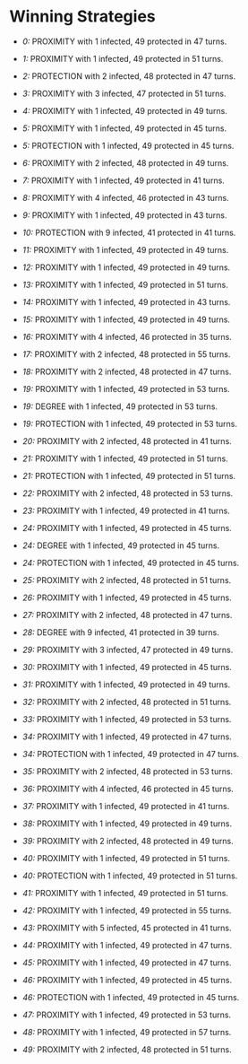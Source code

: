 # Winning Strategies

* _0:_ PROXIMITY with 1 infected, 49 protected in 47 turns.


* _1:_ PROXIMITY with 1 infected, 49 protected in 51 turns.


* _2:_ PROTECTION with 2 infected, 48 protected in 47 turns.


* _3:_ PROXIMITY with 3 infected, 47 protected in 51 turns.


* _4:_ PROXIMITY with 1 infected, 49 protected in 49 turns.


* _5:_ PROXIMITY with 1 infected, 49 protected in 45 turns.


* _5:_ PROTECTION with 1 infected, 49 protected in 45 turns.


* _6:_ PROXIMITY with 2 infected, 48 protected in 49 turns.


* _7:_ PROXIMITY with 1 infected, 49 protected in 41 turns.


* _8:_ PROXIMITY with 4 infected, 46 protected in 43 turns.


* _9:_ PROXIMITY with 1 infected, 49 protected in 43 turns.


* _10:_ PROTECTION with 9 infected, 41 protected in 41 turns.


* _11:_ PROXIMITY with 1 infected, 49 protected in 49 turns.


* _12:_ PROXIMITY with 1 infected, 49 protected in 49 turns.


* _13:_ PROXIMITY with 1 infected, 49 protected in 51 turns.


* _14:_ PROXIMITY with 1 infected, 49 protected in 43 turns.


* _15:_ PROXIMITY with 1 infected, 49 protected in 49 turns.


* _16:_ PROXIMITY with 4 infected, 46 protected in 35 turns.


* _17:_ PROXIMITY with 2 infected, 48 protected in 55 turns.


* _18:_ PROXIMITY with 2 infected, 48 protected in 47 turns.


* _19:_ PROXIMITY with 1 infected, 49 protected in 53 turns.


* _19:_ DEGREE with 1 infected, 49 protected in 53 turns.


* _19:_ PROTECTION with 1 infected, 49 protected in 53 turns.


* _20:_ PROXIMITY with 2 infected, 48 protected in 41 turns.


* _21:_ PROXIMITY with 1 infected, 49 protected in 51 turns.


* _21:_ PROTECTION with 1 infected, 49 protected in 51 turns.


* _22:_ PROXIMITY with 2 infected, 48 protected in 53 turns.


* _23:_ PROXIMITY with 1 infected, 49 protected in 41 turns.


* _24:_ PROXIMITY with 1 infected, 49 protected in 45 turns.


* _24:_ DEGREE with 1 infected, 49 protected in 45 turns.


* _24:_ PROTECTION with 1 infected, 49 protected in 45 turns.


* _25:_ PROXIMITY with 2 infected, 48 protected in 51 turns.


* _26:_ PROXIMITY with 1 infected, 49 protected in 45 turns.


* _27:_ PROXIMITY with 2 infected, 48 protected in 47 turns.


* _28:_ DEGREE with 9 infected, 41 protected in 39 turns.


* _29:_ PROXIMITY with 3 infected, 47 protected in 49 turns.


* _30:_ PROXIMITY with 1 infected, 49 protected in 45 turns.


* _31:_ PROXIMITY with 1 infected, 49 protected in 49 turns.


* _32:_ PROXIMITY with 2 infected, 48 protected in 51 turns.


* _33:_ PROXIMITY with 1 infected, 49 protected in 53 turns.


* _34:_ PROXIMITY with 1 infected, 49 protected in 47 turns.


* _34:_ PROTECTION with 1 infected, 49 protected in 47 turns.


* _35:_ PROXIMITY with 2 infected, 48 protected in 53 turns.


* _36:_ PROXIMITY with 4 infected, 46 protected in 45 turns.


* _37:_ PROXIMITY with 1 infected, 49 protected in 41 turns.


* _38:_ PROXIMITY with 1 infected, 49 protected in 49 turns.


* _39:_ PROXIMITY with 2 infected, 48 protected in 49 turns.


* _40:_ PROXIMITY with 1 infected, 49 protected in 51 turns.


* _40:_ PROTECTION with 1 infected, 49 protected in 51 turns.


* _41:_ PROXIMITY with 1 infected, 49 protected in 51 turns.


* _42:_ PROXIMITY with 1 infected, 49 protected in 55 turns.


* _43:_ PROXIMITY with 5 infected, 45 protected in 41 turns.


* _44:_ PROXIMITY with 1 infected, 49 protected in 47 turns.


* _45:_ PROXIMITY with 1 infected, 49 protected in 47 turns.


* _46:_ PROXIMITY with 1 infected, 49 protected in 45 turns.


* _46:_ PROTECTION with 1 infected, 49 protected in 45 turns.


* _47:_ PROXIMITY with 1 infected, 49 protected in 53 turns.


* _48:_ PROXIMITY with 1 infected, 49 protected in 57 turns.


* _49:_ PROXIMITY with 2 infected, 48 protected in 51 turns.


